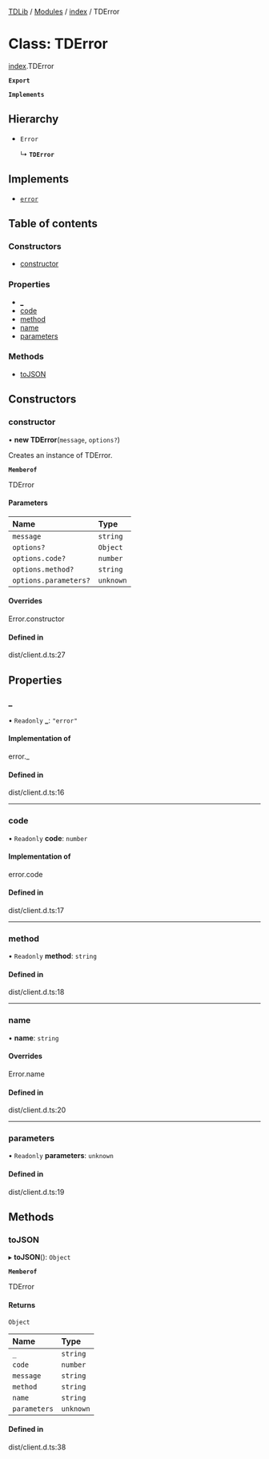 [TDLib](../README.md) / [Modules](../modules.md) / [index](../modules/index.md) / TDError

# Class: TDError

[index](../modules/index.md).TDError

**`Export`**

**`Implements`**

## Hierarchy

- `Error`

  ↳ **`TDError`**

## Implements

- [`error`](../modules/index.types.default.md#error-1)

## Table of contents

### Constructors

- [constructor](index.TDError.md#constructor)

### Properties

- [\_](index.TDError.md#_)
- [code](index.TDError.md#code)
- [method](index.TDError.md#method)
- [name](index.TDError.md#name)
- [parameters](index.TDError.md#parameters)

### Methods

- [toJSON](index.TDError.md#tojson)

## Constructors

### constructor

• **new TDError**(`message`, `options?`)

Creates an instance of TDError.

**`Memberof`**

TDError

#### Parameters

| Name | Type |
| :------ | :------ |
| `message` | `string` |
| `options?` | `Object` |
| `options.code?` | `number` |
| `options.method?` | `string` |
| `options.parameters?` | `unknown` |

#### Overrides

Error.constructor

#### Defined in

dist/client.d.ts:27

## Properties

### \_

• `Readonly` **\_**: ``"error"``

#### Implementation of

error.\_

#### Defined in

dist/client.d.ts:16

___

### code

• `Readonly` **code**: `number`

#### Implementation of

error.code

#### Defined in

dist/client.d.ts:17

___

### method

• `Readonly` **method**: `string`

#### Defined in

dist/client.d.ts:18

___

### name

• **name**: `string`

#### Overrides

Error.name

#### Defined in

dist/client.d.ts:20

___

### parameters

• `Readonly` **parameters**: `unknown`

#### Defined in

dist/client.d.ts:19

## Methods

### toJSON

▸ **toJSON**(): `Object`

**`Memberof`**

TDError

#### Returns

`Object`

| Name | Type |
| :------ | :------ |
| `_` | `string` |
| `code` | `number` |
| `message` | `string` |
| `method` | `string` |
| `name` | `string` |
| `parameters` | `unknown` |

#### Defined in

dist/client.d.ts:38
